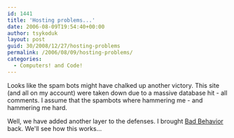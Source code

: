 ```yaml
---
id: 1441
title: 'Hosting problems...'
date: 2006-08-09T19:54:40+00:00
author: tsykoduk
layout: post
guid: 30/2008/12/27/hosting-problems
permalink: /2006/08/09/hosting-problems/
categories:
  - Computers! and Code!
---
```

<p>Looks like the spam bots might have chalked up another victory. This site (and all on my account) were taken down due to a massive database hit - all comments. I assume that the spambots where hammering me - and hammering me hard.</p>


<p>Well, we have added another layer to the defenses. I brought <a href="http://error.wordpress.com/2006/07/04/bad-behavior-2/">Bad Behavior</a> back. We'll see how this works...</p>